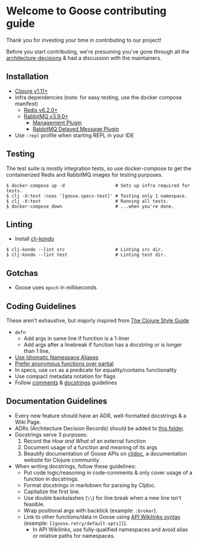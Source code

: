 Welcome to Goose contributing guide
========

Thank you for investing your time in contributing to our project!

Before you start contributing, we're presuming you've gone through all the [architecture-decisions](https://github.com/nilenso/goose/tree/main/architecture-decisions) & had a discussion with the maintainers.

Installation
--------

- [Clojure v1.11+](https://clojure.org/guides/install_clojure)
- Infra dependencies (note: for easy testing, use the docker compose manifest)
  - [Redis v6.2.0+](https://redis.io/docs/getting-started/installation/)
  - [RabbitMQ v3.9.0+](https://www.rabbitmq.com/download.html)
    - [Management Plugin](https://www.rabbitmq.com/management.html#getting-started)
    - [RabbitMQ Delayed Message Plugin](https://github.com/rabbitmq/rabbitmq-delayed-message-exchange)
- Use `:repl` profile when starting REPL in your IDE

Testing
--------

The test suite is mostly integration tests, so use docker-compose to get the containerized Redis and RabbitMQ images for testing purposes.

```shell
$ docker-compose up -d                   # Sets up infra required for tests.
$ clj -X:test :nses '[goose.specs-test]' # Testing only 1 namespace.
$ clj -X:test                            # Running all tests.
$ docker-compose down                    # ...when you're done.
```

Linting
--------
- Install [clj-kondo](https://github.com/clj-kondo/clj-kondo/blob/master/doc/install.md#installation-script-macos-and-linux)

```shell
$ clj-kondo --lint src                   # Linting src dir.
$ clj-kondo --lint test                  # Linting test dir.
```

Gotchas
--------

- Goose uses `epoch` in milliseconds

Coding Guidelines
--------

These aren't exhaustive, but majorly inspired from [The Clojure Style Guide](https://guide.clojure.style)

- `defn`
  - Add args in same line if function is a 1-liner
  - Add args after a linebreak if function has a docstring or is longer than 1 line, 
- [Use Idiomatic Namespace Aliases](https://guide.clojure.style/#use-idiomatic-namespace-aliases)
- [Prefer anonymous functions over partial](https://guide.clojure.style/#anonymous-functions-vs-complement-comp-and-partial)
- In specs, use `set` as a predicate for equality/contains functionality
- Use compact metadata notation for flags
- Follow [comments](https://guide.clojure.style/#comments) & [docstrings](https://guide.clojure.style/#documentation) guidelines

Documentation Guidelines
--------

- Every new feature should have an ADR, well-formatted docstrings & a Wiki Page.
- ADRs (Architecture Decision Records) should be added to [this folder](https://github.com/nilenso/goose/tree/main/architecture-decisions).
- Docstrings serve 3 purposes:
  1. Record the _How and What_ of an external function
  1. Document usage of a function and meaning of its args
  1. Beautify documentation of Goose APIs on [cljdoc](https://cljdoc.org/d/com.nilenso/goose/), a documentation website for Clojure community
- When writing docstrings, follow these guidelines:
  - Put code logic/reasoning in code-comments & only cover usage of a function in docstrings.
  - Format docstrings in markdown for parsing by Cljdoc.
  - Capitalize the first line.
  - Use double backslashes (`\\`) for line break when a new line isn't feasible.
  - Wrap positional args with backtick (example: `:broker`).
  - Link to other functions/data in Goose using [API Wikilinks syntax](https://github.com/cljdoc/cljdoc/blob/master/doc/userguide/for-library-authors.adoc#use-api-wikilinks-from-docstrings) (example: `[[goose.retry/default-opts]]`).
    - In API Wikilinks, use fully-qualified namespaces and avoid alias or relative paths for namespaces.
